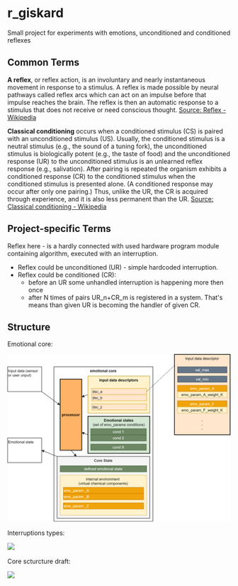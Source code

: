 # r_giskard

Small project for experiments with emotions, unconditioned and conditioned reflexes

## Common Terms

**A reflex**, or reflex action, is an involuntary and nearly instantaneous movement in response to a stimulus. A reflex is made possible by neural pathways called reflex arcs which can act on an impulse before that impulse reaches the brain. The reflex is then an automatic response to a stimulus that does not receive or need conscious thought.
[Source: Reflex - Wikipedia](https://en.wikipedia.org/wiki/Reflex)

**Classical conditioning** occurs when a conditioned stimulus (CS) is paired with an unconditioned stimulus (US). Usually, the conditioned stimulus is a neutral stimulus (e.g., the sound of a tuning fork), the unconditioned stimulus is biologically potent (e.g., the taste of food) and the unconditioned response (UR) to the unconditioned stimulus is an unlearned reflex response (e.g., salivation). After pairing is repeated the organism exhibits a conditioned response (CR) to the conditioned stimulus when the conditioned stimulus is presented alone. (A conditioned response may occur after only one pairing.) Thus, unlike the UR, the CR is acquired through experience, and it is also less permanent than the UR.
[Source: Classical conditioning - Wikipedia](https://en.wikipedia.org/wiki/Classical_conditioning)

## Project-specific Terms

Reflex here - is a hardly connected with used hardware program module containing algorithm, executed with an interruption.

* Reflex could be unconditioned (UR) - simple hardcoded interruption.
* Reflex could be conditioned (CR):
    * before an UR some unhandled interruption is happening more then once
    * after N times of pairs UR_n+CR_m is registered in a system. That's means than given UR is becoming the handler of given CR.

## Structure

Emotional core:

<img src="assets/emotional_core_structure.png" width="550">

Interruptions types:

<img src="https://www.lucidchart.com/publicSegments/view/f6ef18fb-de43-4d13-a4d6-0691f0f8afb9/image.png" width="250">

Core scturcture draft:

<img src="https://www.lucidchart.com/publicSegments/view/ece67a32-13b0-4cd7-8846-a047248b2351/image.png" width="500">
